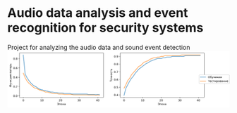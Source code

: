 # Audio data analysis and event recognition for security systems
Project for analyzing the audio data and sound event detection
![](https://github.com/DoZor-80/audio-analysis/blob/master/plot2.png?raw=true)
